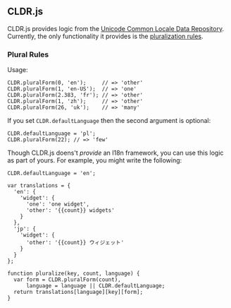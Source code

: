 ## CLDR.js

CLDR.js provides logic from the
[Unicode Common Locale Data Repository](http://cldr.unicode.org/).
Currently, the only functionality it provides is the
[pluralization rules](http://unicode.org/repos/cldr-tmp/trunk/diff/supplemental/language_plural_rules.html).


### Plural Rules

Usage:

    CLDR.pluralForm(0, 'en');     // => 'other'
    CLDR.pluralForm(1, 'en-US');  // => 'one'
    CLDR.pluralForm(2.383, 'fr'); // => 'other'
    CLDR.pluralForm(1, 'zh');     // => 'other'
    CLDR.pluralForm(26, 'uk');    // => 'many'

If you set `CLDR.defaultLanguage` then the second argument is optional:

    CLDR.defaultLanguage = 'pl';
    CLDR.pluralForm(22); // => 'few'

Though CLDR.js doens't *provide* an I18n framework, you can use this
logic as part of yours. For example, you might write the following:

    CLDR.defaultLanguage = 'en';

    var translations = {
      'en': {
        'widget': {
          'one': 'one widget',
          'other': '{{count}} widgets'
        }
      },
      'jp': {
        'widget': {
          'other': '{{count}} ウィジェット'
        }
      }
    };

    function pluralize(key, count, language) {
      var form = CLDR.pluralForm(count),
          language = language || CLDR.defaultLanguage;
      return translations[language][key][form];
    }
